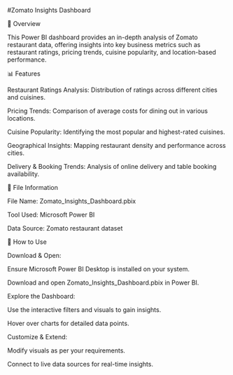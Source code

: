 #Zomato Insights Dashboard

📌 Overview

This Power BI dashboard provides an in-depth analysis of Zomato restaurant data, offering insights into key business metrics such as restaurant ratings, pricing trends, cuisine popularity, and location-based performance.

📊 Features

Restaurant Ratings Analysis: Distribution of ratings across different cities and cuisines.

Pricing Trends: Comparison of average costs for dining out in various locations.

Cuisine Popularity: Identifying the most popular and highest-rated cuisines.

Geographical Insights: Mapping restaurant density and performance across cities.

Delivery & Booking Trends: Analysis of online delivery and table booking availability.

📂 File Information

File Name: Zomato_Insights_Dashboard.pbix

Tool Used: Microsoft Power BI

Data Source: Zomato restaurant dataset

🚀 How to Use

Download & Open:

Ensure Microsoft Power BI Desktop is installed on your system.

Download and open Zomato_Insights_Dashboard.pbix in Power BI.

Explore the Dashboard:

Use the interactive filters and visuals to gain insights.

Hover over charts for detailed data points.

Customize & Extend:

Modify visuals as per your requirements.

Connect to live data sources for real-time insights.
